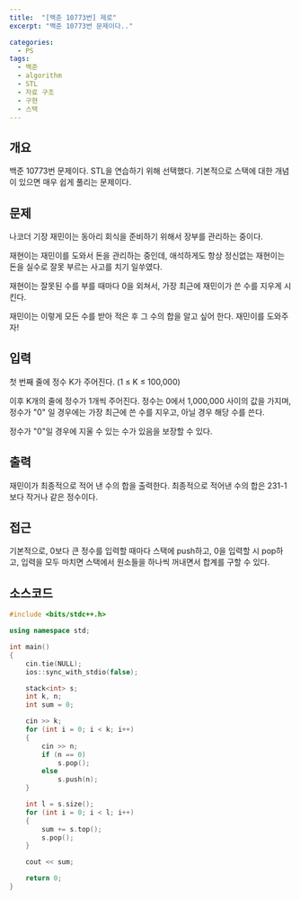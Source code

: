 ```yaml
---
title:  "[백준 10773번] 제로"
excerpt: "백준 10773번 문제이다.."

categories:
  - PS
tags:
  - 백준
  - algorithm
  - STL
  - 자료 구조
  - 구현
  - 스택
---
```


## 개요
백준 10773번 문제이다. STL을 연습하기 위해 선택했다. 기본적으로 스택에 대한 개념이 있으면 매우 쉽게 풀리는 문제이다.

## 문제
나코더 기장 재민이는 동아리 회식을 준비하기 위해서 장부를 관리하는 중이다.

재현이는 재민이를 도와서 돈을 관리하는 중인데, 애석하게도 항상 정신없는 재현이는 돈을 실수로 잘못 부르는 사고를 치기 일쑤였다.

재현이는 잘못된 수를 부를 때마다 0을 외쳐서, 가장 최근에 재민이가 쓴 수를 지우게 시킨다.

재민이는 이렇게 모든 수를 받아 적은 후 그 수의 합을 알고 싶어 한다. 재민이를 도와주자!

## 입력
첫 번째 줄에 정수 K가 주어진다. (1 ≤ K ≤ 100,000)

이후 K개의 줄에 정수가 1개씩 주어진다. 정수는 0에서 1,000,000 사이의 값을 가지며, 정수가 "0" 일 경우에는 가장 최근에 쓴 수를 지우고, 아닐 경우 해당 수를 쓴다.

정수가 "0"일 경우에 지울 수 있는 수가 있음을 보장할 수 있다.

## 출력
재민이가 최종적으로 적어 낸 수의 합을 출력한다. 최종적으로 적어낸 수의 합은 231-1보다 작거나 같은 정수이다.

## 접근
기본적으로, 0보다 큰 정수를 입력할 때마다 스택에 push하고, 0을 입력할 시 pop하고, 입력을 모두 마치면 스택에서 원소들을 하나씩 꺼내면서 합계를 구할 수 있다.

## 소스코드
```C++
#include <bits/stdc++.h>

using namespace std;

int main()
{
    cin.tie(NULL);
    ios::sync_with_stdio(false);

    stack<int> s;
    int k, n;
    int sum = 0;

    cin >> k;
    for (int i = 0; i < k; i++)
    {
        cin >> n;
        if (n == 0)
            s.pop();
        else
            s.push(n);
    }

    int l = s.size();
    for (int i = 0; i < l; i++)
    {
        sum += s.top();
        s.pop();
    }

    cout << sum;

    return 0;
}
```